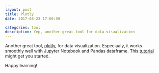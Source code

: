 ```yaml
---
layout: post
title: Plotly
date: 2017-08-23 17:00:00

categories: tool
description: Yep, another great tool for data visualization  
---
```


Another great tool, [plotly](https://plot.ly/feed/), for data visualization. Especiaaly, it works smoothly well with Jupyter Notebook and Pandas dataframe. This [tutorial](https://plot.ly/python/ipython-notebook-tutorial/#introduction) might get you started.

Happy learning!
